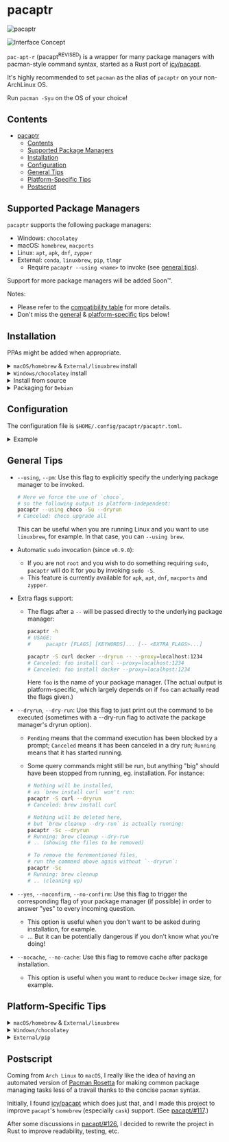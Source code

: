 # pacaptr

![pacaptr][Socialify Badge]

<!--
![Rust Badge](https://img.shields.io/badge/WARNING-Rusty-red?logo=rust&style=flat-square)
![Arch Linux Badge](https://img.shields.io/badge/BTW-I--Use--Arch-blue?logo=arch-linux&style=flat-square)
-->

![Interface Concept](https://user-images.githubusercontent.com/33851577/97274042-619d5900-1834-11eb-812f-a54a18186740.png)

`pac·apt·r` (pacapt<sup>REVISED</sup>) is a wrapper for many package managers with pacman-style command syntax, started as a Rust port of [icy/pacapt].

It's highly recommended to set `pacman` as the alias of `pacaptr` on your non-ArchLinux OS.

Run `pacman -Syu` on the OS of your choice!

## Contents

- [pacaptr](#pacaptr)
  - [Contents](#contents)
  - [Supported Package Managers](#supported-package-managers)
  - [Installation](#installation)
  - [Configuration](#configuration)
  - [General Tips](#general-tips)
  - [Platform-Specific Tips](#platform-specific-tips)
  - [Postscript](#postscript)

## Supported Package Managers

`pacaptr` supports the following package managers:

- Windows: `chocolatey`
- macOS: `homebrew`, `macports`
- Linux: `apt`, `apk`, `dnf`, `zypper`
- External: `conda`, `linuxbrew`, `pip`, `tlmgr`
  - Require `pacaptr --using <name>` to invoke (see [general tips](#general-tips)).

Support for more package managers will be added Soon™.

Notes:

- Please refer to the [compatibility table] for more details.
- Don't miss the [general](#general-tips) & [platform-specific](#platform-specific-tips) tips below!

## Installation

PPAs might be added when appropriate.

<details>
<summary><code>macOS/homebrew</code> & <code>External/linuxbrew</code> install</summary>

  ```bash
  # Short version:
  brew install rami3l/tap/pacaptr

  # Which is equivalent to this:
  brew tap rami3l/tap
  brew install pacaptr
  ```

</details>

<details><summary><code>Windows/chocolatey</code> install</summary>
  
  ```powershell
  choco install pacaptr
  ```

</details>

<details><summary>Install from source</summary>

  ```bash
  # To install:
  git clone https://github.com/rami3l/pacaptr.git
  cd pacaptr
  cargo xtask install

  # To uninstall:
  cargo uninstall pacaptr
  ```

  With default settings, the binary should be installed as:

  ```bash
  $HOME/.cargo/bin/pacaptr
  ```

  For `Alpine Linux` users, `cargo build` won't just work, please try this instead:
  
  ```bash
  RUSTFLAGS="-C target-feature=-crt-static" cargo build
  ```

</details>

<details><summary>Packaging for <code>Debian</code></summary>

  ```bash
  cargo install cargo-deb
  cd core
  cargo deb
  ```

</details>

## Configuration

The configuration file is `$HOME/.config/pacaptr/pacaptr.toml`.

<details><summary>Example</summary>

```toml
# This enforces the use of `install` instead of
# `reinstall` in `pacaptr -S`
needed = true

# Explicitly set the default package manager
default_pm = "choco"

# dry_run = false
# no_confirm = false
# no_cache = false
```

</details>

## General Tips

- `--using`, `--pm`: Use this flag to explicitly specify the underlying package manager to be invoked.

  ```bash
  # Here we force the use of `choco`,
  # so the following output is platform-independent:
  pacaptr --using choco -Su --dryrun
  # Canceled: choco upgrade all
  ```

  This can be useful when you are running Linux and you want to use `linuxbrew`, for example. In that case, you can `--using brew`.

- Automatic `sudo` invocation (since `v0.9.0`):
  - If you are not `root` and you wish to do something requiring `sudo`, `pacaptr` will do it for you by invoking `sudo -S`.
  - This feature is currently available for `apk`, `apt`, `dnf`, `macports` and `zypper`.

- Extra flags support:
  - The flags after a `--` will be passed directly to the underlying package manager:

    ```bash
    pacaptr -h
    # USAGE:
    #     pacaptr [FLAGS] [KEYWORDS]... [-- <EXTRA_FLAGS>...]

    pacaptr -S curl docker --dryrun -- --proxy=localhost:1234
    # Canceled: foo install curl --proxy=localhost:1234
    # Canceled: foo install docker --proxy=localhost:1234
    ```

    Here `foo` is the name of your package manager.
    (The actual output is platform-specific, which largely depends on if `foo` can actually read the flags given.)

- `--dryrun`, `--dry-run`: Use this flag to just print out the command to be executed
  (sometimes with a --dry-run flag to activate the package manager's dryrun option).

  - `Pending` means that the command execution has been blocked by a prompt; `Canceled` means it has been canceled in a dry run; `Running` means that it has started running.

  - Some query commands might still be run, but anything "big" should have been stopped from running, eg. installation.
    For instance:

    ```bash
    # Nothing will be installed,
    # as `brew install curl` won't run:
    pacaptr -S curl --dryrun
    # Canceled: brew install curl

    # Nothing will be deleted here,
    # but `brew cleanup --dry-run` is actually running:
    pacaptr -Sc --dryrun
    # Running: brew cleanup --dry-run
    # .. (showing the files to be removed)

    # To remove the forementioned files,
    # run the command above again without `--dryrun`:
    pacaptr -Sc
    # Running: brew cleanup
    # .. (cleaning up)
    ```

- `--yes`, `--noconfirm`, `--no-confirm`:
  Use this flag to trigger the corresponding flag of your package manager (if possible) in order to answer "yes" to every incoming question.
  - This option is useful when you don't want to be asked during installation, for example.
  - ... But it can be potentially dangerous if you don't know what you're doing!

- `--nocache`, `--no-cache`:
  Use this flag to remove cache after package installation.
  - This option is useful when you want to reduce `Docker` image size, for example.

## Platform-Specific Tips

<details>
<summary><code>macOS/homebrew</code> & <code>External/linuxbrew</code></summary>

- Please note that `cask` is for `macOS` only.

- ~~Automatic `brew cask` invocation~~: This is not supported anymore since `v0.8.0`, as `homebrew` is natively supporting it!

- Be careful when a formula and a cask share the same name, eg. `docker`.

  ```bash
  pacaptr -Si docker | rg cask
  # => Warning: Treating docker as a formula. For the cask, use homebrew/cask/docker

  # Install the formula `docker`
  pacaptr -S docker

  # Install the cask `docker`
  pacaptr -S homebrew/cask/docker

  # Make homebrew treat all keywords as casks
  pacaptr -S docker -- --cask
  ```

- To use `-Rss`, you need to install [rmtree] first:

  ```bash
  brew tap beeftornado/rmtree
  ```

</details>

<details><summary><code>Windows/chocolatey</code></summary>

- Don't forget to run in an elevated shell! You can do this easily with tools like [gsudo].

</details>

<details><summary><code>External/pip</code></summary>

- Use `pacaptr --using pip3` if you want to run the `pip3` command.

</details>

## Postscript

Coming from `Arch Linux` to `macOS`, I really like the idea of having an automated version of [Pacman Rosetta] for making common package managing tasks less of a travail thanks to the concise `pacman` syntax.

Initially, I found [icy/pacapt] which does just that, and I made this project to improve `pacapt`'s `homebrew` (especially `cask`) support. (See [pacapt/#117].)

After some discussions in [pacapt/#126], I decided to rewrite the project in Rust to improve readability, testing, etc.

[Socialify Badge]: https://socialify.git.ci/rami3l/pacaptr/image?description=1&font=Inter&forks=1&issues=1&logo=https%3A%2F%2Fupload.wikimedia.org%2Fwikipedia%2Fcommons%2Fthumb%2Fd%2Fd5%2FRust_programming_language_black_logo.svg%2F1200px-Rust_programming_language_black_logo.svg.png&owner=1&pattern=Circuit%20Board&pulls=1&stargazers=1&theme=Light
[Pacman Rosetta]: https://wiki.archlinux.org/index.php/Pacman/Rosetta
[icy/pacapt]: https://github.com/icy/pacapt
[pacapt/#117]: https://github.com/icy/pacapt/issues/117
[pacapt/#126]: https://github.com/icy/pacapt/issues/126
[rmtree]: https://github.com/beeftornado/homebrew-rmtree
[gsudo]: https://github.com/gerardog/gsudo
[rs-dev]: https://github.com/rami3l/pacaptr/tree/rs-dev
[compatibility table]: ./docs/compatibility_table.md
